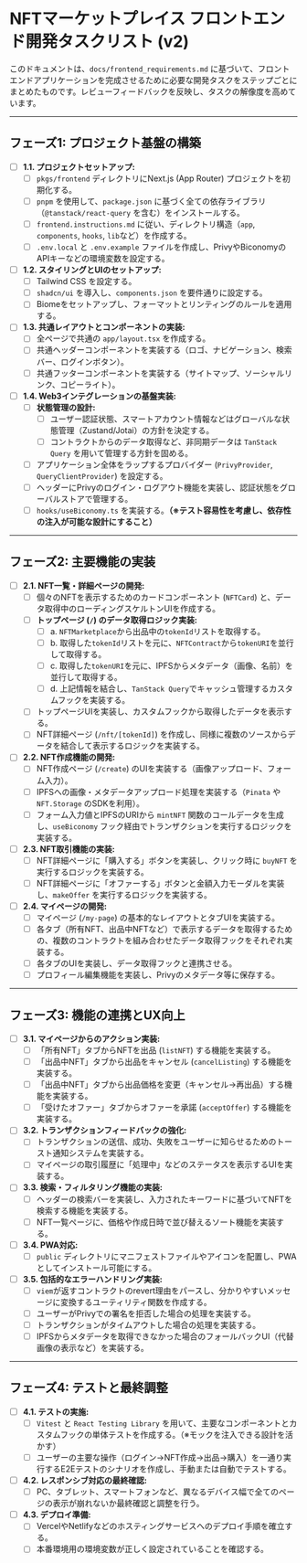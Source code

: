 # NFTマーケットプレイス フロントエンド開発タスクリスト (v2)

このドキュメントは、`docs/frontend_requirements.md` に基づいて、フロントエンドアプリケーションを完成させるために必要な開発タスクをステップごとにまとめたものです。レビューフィードバックを反映し、タスクの解像度を高めています。

---

## フェーズ1: プロジェクト基盤の構築

- [ ] **1.1. プロジェクトセットアップ:**
    - [ ] `pkgs/frontend` ディレクトリにNext.js (App Router) プロジェクトを初期化する。
    - [ ] `pnpm` を使用して、`package.json` に基づく全ての依存ライブラリ（`@tanstack/react-query` を含む）をインストールする。
    - [ ] `frontend.instructions.md` に従い、ディレクトリ構造（`app`, `components`, `hooks`, `lib`など）を作成する。
    - [ ] `.env.local` と `.env.example` ファイルを作成し、PrivyやBiconomyのAPIキーなどの環境変数を設定する。

- [ ] **1.2. スタイリングとUIのセットアップ:**
    - [ ] Tailwind CSS を設定する。
    - [ ] `shadcn/ui` を導入し、`components.json` を要件通りに設定する。
    - [ ] Biomeをセットアップし、フォーマットとリンティングのルールを適用する。

- [ ] **1.3. 共通レイアウトとコンポーネントの実装:**
    - [ ] 全ページで共通の `app/layout.tsx` を作成する。
    - [ ] 共通ヘッダーコンポーネントを実装する（ロゴ、ナビゲーション、検索バー、ログインボタン）。
    - [ ] 共通フッターコンポーネントを実装する（サイトマップ、ソーシャルリンク、コピーライト）。

- [ ] **1.4. Web3インテグレーションの基盤実装:**
    - [ ] **状態管理の設計:**
        - [ ] ユーザー認証状態、スマートアカウント情報などはグローバルな状態管理（Zustand/Jotai）の方針を決定する。
        - [ ] コントラクトからのデータ取得など、非同期データは `TanStack Query` を用いて管理する方針を固める。
    - [ ] アプリケーション全体をラップするプロバイダー (`PrivyProvider`, `QueryClientProvider`) を設定する。
    - [ ] ヘッダーにPrivyのログイン・ログアウト機能を実装し、認証状態をグローバルストアで管理する。
    - [ ] `hooks/useBiconomy.ts` を実装する。**（※テスト容易性を考慮し、依存性の注入が可能な設計にすること）**

---

## フェーズ2: 主要機能の実装

- [ ] **2.1. NFT一覧・詳細ページの開発:**
    - [ ] 個々のNFTを表示するためのカードコンポーネント (`NFTCard`) と、データ取得中のローディングスケルトンUIを作成する。
    - [ ] **トップページ (`/`) のデータ取得ロジック実装:**
        - [ ] a. `NFTMarketplace`から出品中の`tokenId`リストを取得する。
        - [ ] b. 取得した`tokenId`リストを元に、`NFTContract`から`tokenURI`を並行して取得する。
        - [ ] c. 取得した`tokenURI`を元に、IPFSからメタデータ（画像、名前）を並行して取得する。
        - [ ] d. 上記情報を結合し、`TanStack Query`でキャッシュ管理するカスタムフックを実装する。
    - [ ] トップページUIを実装し、カスタムフックから取得したデータを表示する。
    - [ ] NFT詳細ページ (`/nft/[tokenId]`) を作成し、同様に複数のソースからデータを結合して表示するロジックを実装する。

- [ ] **2.2. NFT作成機能の開発:**
    - [ ] NFT作成ページ (`/create`) のUIを実装する（画像アップロード、フォーム入力）。
    - [ ] IPFSへの画像・メタデータアップロード処理を実装する（`Pinata` や `NFT.Storage` のSDKを利用）。
    - [ ] フォーム入力値とIPFSのURIから `mintNFT` 関数のコールデータを生成し、`useBiconomy` フック経由でトランザクションを実行するロジックを実装する。

- [ ] **2.3. NFT取引機能の実装:**
    - [ ] NFT詳細ページに「購入する」ボタンを実装し、クリック時に `buyNFT` を実行するロジックを実装する。
    - [ ] NFT詳細ページに「オファーする」ボタンと金額入力モーダルを実装し、`makeOffer` を実行するロジックを実装する。

- [ ] **2.4. マイページの開発:**
    - [ ] マイページ (`/my-page`) の基本的なレイアウトとタブUIを実装する。
    - [ ] 各タブ（所有NFT、出品中NFTなど）で表示するデータを取得するための、複数のコントラクトを組み合わせたデータ取得フックをそれぞれ実装する。
    - [ ] 各タブのUIを実装し、データ取得フックと連携させる。
    - [ ] プロフィール編集機能を実装し、Privyのメタデータ等に保存する。

---

## フェーズ3: 機能の連携とUX向上

- [ ] **3.1. マイページからのアクション実装:**
    - [ ] 「所有NFT」タブからNFTを出品 (`listNFT`) する機能を実装する。
    - [ ] 「出品中NFT」タブから出品をキャンセル (`cancelListing`) する機能を実装する。
    - [ ] 「出品中NFT」タブから出品価格を変更（キャンセル→再出品）する機能を実装する。
    - [ ] 「受けたオファー」タブからオファーを承諾 (`acceptOffer`) する機能を実装する。

- [ ] **3.2. トランザクションフィードバックの強化:**
    - [ ] トランザクションの送信、成功、失敗をユーザーに知らせるためのトースト通知システムを実装する。
    - [ ] マイページの取引履歴に「処理中」などのステータスを表示するUIを実装する。

- [ ] **3.3. 検索・フィルタリング機能の実装:**
    - [ ] ヘッダーの検索バーを実装し、入力されたキーワードに基づいてNFTを検索する機能を実装する。
    - [ ] NFT一覧ページに、価格や作成日時で並び替えるソート機能を実装する。

- [ ] **3.4. PWA対応:**
    - [ ] `public` ディレクトリにマニフェストファイルやアイコンを配置し、PWAとしてインストール可能にする。

- [ ] **3.5. 包括的なエラーハンドリング実装:**
    - [ ] `viem`が返すコントラクトのrevert理由をパースし、分かりやすいメッセージに変換するユーティリティ関数を作成する。
    - [ ] ユーザーがPrivyでの署名を拒否した場合の処理を実装する。
    - [ ] トランザクションがタイムアウトした場合の処理を実装する。
    - [ ] IPFSからメタデータを取得できなかった場合のフォールバックUI（代替画像の表示など）を実装する。

---

## フェーズ4: テストと最終調整

- [ ] **4.1. テストの実施:**
    - [ ] `Vitest` と `React Testing Library` を用いて、主要なコンポーネントとカスタムフックの単体テストを作成する。（※モックを注入できる設計を活かす）
    - [ ] ユーザーの主要な操作（ログイン→NFT作成→出品→購入）を一通り実行するE2Eテストのシナリオを作成し、手動または自動でテストする。

- [ ] **4.2. レスポンシブ対応の最終確認:**
    - [ ] PC、タブレット、スマートフォンなど、異なるデバイス幅で全てのページの表示が崩れないか最終確認と調整を行う。

- [ ] **4.3. デプロイ準備:**
    - [ ] VercelやNetlifyなどのホスティングサービスへのデプロイ手順を確立する。
    - [ ] 本番環境用の環境変数が正しく設定されていることを確認する。
